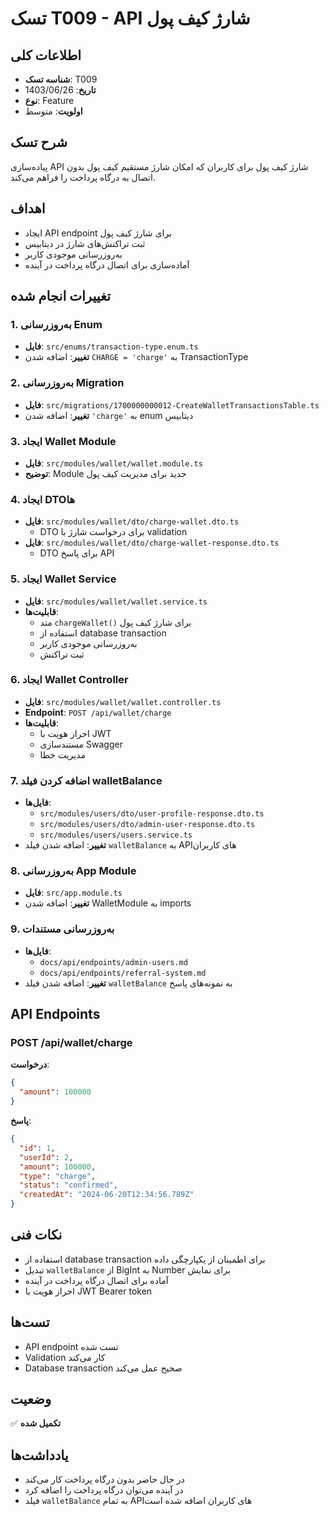 # تسک T009 - API شارژ کیف پول

## اطلاعات کلی
- **شناسه تسک**: T009
- **تاریخ**: 1403/06/26
- **نوع**: Feature
- **اولویت**: متوسط

## شرح تسک
پیاده‌سازی API شارژ کیف پول برای کاربران که امکان شارژ مستقیم کیف پول بدون اتصال به درگاه پرداخت را فراهم می‌کند.

## اهداف
- ایجاد API endpoint برای شارژ کیف پول
- ثبت تراکنش‌های شارژ در دیتابیس
- به‌روزرسانی موجودی کاربر
- آماده‌سازی برای اتصال درگاه پرداخت در آینده

## تغییرات انجام شده

### 1. به‌روزرسانی Enum
- **فایل**: `src/enums/transaction-type.enum.ts`
- **تغییر**: اضافه شدن `CHARGE = 'charge'` به TransactionType

### 2. به‌روزرسانی Migration
- **فایل**: `src/migrations/1700000000012-CreateWalletTransactionsTable.ts`
- **تغییر**: اضافه شدن `'charge'` به enum دیتابیس

### 3. ایجاد Wallet Module
- **فایل**: `src/modules/wallet/wallet.module.ts`
- **توضیح**: Module جدید برای مدیریت کیف پول

### 4. ایجاد DTOها
- **فایل**: `src/modules/wallet/dto/charge-wallet.dto.ts`
  - DTO برای درخواست شارژ با validation
- **فایل**: `src/modules/wallet/dto/charge-wallet-response.dto.ts`
  - DTO برای پاسخ API

### 5. ایجاد Wallet Service
- **فایل**: `src/modules/wallet/wallet.service.ts`
- **قابلیت‌ها**:
  - متد `chargeWallet()` برای شارژ کیف پول
  - استفاده از database transaction
  - به‌روزرسانی موجودی کاربر
  - ثبت تراکنش

### 6. ایجاد Wallet Controller
- **فایل**: `src/modules/wallet/wallet.controller.ts`
- **Endpoint**: `POST /api/wallet/charge`
- **قابلیت‌ها**:
  - احراز هویت با JWT
  - مستندسازی Swagger
  - مدیریت خطا

### 7. اضافه کردن فیلد walletBalance
- **فایل‌ها**:
  - `src/modules/users/dto/user-profile-response.dto.ts`
  - `src/modules/users/dto/admin-user-response.dto.ts`
  - `src/modules/users/users.service.ts`
- **تغییر**: اضافه شدن فیلد `walletBalance` به APIهای کاربران

### 8. به‌روزرسانی App Module
- **فایل**: `src/app.module.ts`
- **تغییر**: اضافه شدن WalletModule به imports

### 9. به‌روزرسانی مستندات
- **فایل‌ها**:
  - `docs/api/endpoints/admin-users.md`
  - `docs/api/endpoints/referral-system.md`
- **تغییر**: اضافه شدن فیلد `walletBalance` به نمونه‌های پاسخ

## API Endpoints

### POST /api/wallet/charge
**درخواست**:
```json
{
  "amount": 100000
}
```

**پاسخ**:
```json
{
  "id": 1,
  "userId": 2,
  "amount": 100000,
  "type": "charge",
  "status": "confirmed",
  "createdAt": "2024-06-20T12:34:56.789Z"
}
```

## نکات فنی
- استفاده از database transaction برای اطمینان از یکپارچگی داده
- تبدیل `walletBalance` از BigInt به Number برای نمایش
- آماده برای اتصال درگاه پرداخت در آینده
- احراز هویت با JWT Bearer token

## تست‌ها
- API endpoint تست شده
- Validation کار می‌کند
- Database transaction صحیح عمل می‌کند

## وضعیت
✅ **تکمیل شده**

## یادداشت‌ها
- در حال حاضر بدون درگاه پرداخت کار می‌کند
- در آینده می‌توان درگاه پرداخت را اضافه کرد
- فیلد `walletBalance` به تمام APIهای کاربران اضافه شده است
